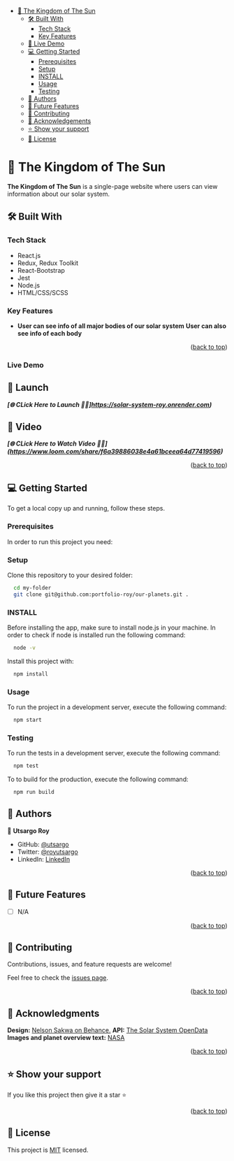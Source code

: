 <!-- TABLE OF CONTENTS -->

<a name="readme-top"></a>

- [📖 The Kingdom of The Sun ](#-Capstone-)
  - [🛠 Built With ](#-built-with-)
    - [Tech Stack ](#tech-stack-)
    - [Key Features ](#key-features-)
  - [🚀 Live Demo ](#-live-demo-)
  - [💻 Getting Started ](#-getting-started-)
    - [Prerequisites](#prerequisites)
    - [Setup](#setup)
    - [INSTALL](#install)
    - [Usage](#usage)
    - [Testing](#testing)
  - [👥 Authors ](#-authors-)
  - [🔭 Future Features ](#-future-features-)
  - [🤝 Contributing ](#-contributing-)
  - [🙏 Acknowledgements](#acknowledgements)
  - [⭐️ Show your support ](#️-show-your-support-)
  - [📝 License ](#-license-)

<!-- PROJECT DESCRIPTION -->

# 📖 The Kingdom of The Sun <a name="about-project"></a>

**The Kingdom of The Sun** is a single-page website where users can view information about our solar system.

## 🛠 Built With <a name="built-with"></a>

### Tech Stack <a name="tech-stack"></a>

- React.js
- Redux, Redux Toolkit
- React-Bootstrap
- Jest
- Node.js
- HTML/CSS/SCSS

<!-- Features -->

### Key Features <a name="key-features"></a>

- **User can see info of all major bodies of our solar system**
  **User can also see info of each body**

<p align="right">(<a href="#readme-top">back to top</a>)</p>

<!-- LIVE DEMO -->

### Live Demo <a name="-live-demo-"></a>

## 🛫 Launch

**_[🌐 CLick Here to Launch 🧑‍✈️]https://solar-system-roy.onrender.com)_**

## 🛫 Video

**_[🌐 CLick Here to Watch Video 🧑‍✈️] (https://www.loom.com/share/f6a39886038e4a61bceea64d77419596)_**

<p align="right">(<a href="#readme-top">back to top</a>)</p>

<!-- GETTING STARTED -->

## 💻 Getting Started <a name="getting-started"></a>

To get a local copy up and running, follow these steps.

### Prerequisites

In order to run this project you need:

### Setup

Clone this repository to your desired folder:

```sh
  cd my-folder
  git clone git@github.com:portfolio-roy/our-planets.git .
```

### INSTALL

Before installing the app, make sure to install node.js in your machine. In order to check if node is installed run the following command:

```sh
  node -v
```

Install this project with:

```sh
  npm install
```

### Usage

To run the project in a development server, execute the following command:

```sh
  npm start
```

### Testing

To run the tests in a development server, execute the following command:

```sh
  npm test
```

To to build for the production, execute the following command:

```sh
  npm run build
```

<!-- AUTHORS -->

## 👥 Authors <a name="authors"></a>

👤 **Utsargo Roy**

- GitHub: [@utsargo](https://github.com/utsargo)
- Twitter: [@royutsargo](https://twitter.com/royutsargo)
- LinkedIn: [LinkedIn](https://www.linkedin.com/in/utsargo-roy/)

<p align="right">(<a href="#readme-top">back to top</a>)</p>

<!-- FUTURE FEATURES -->

## 🔭 Future Features <a name="future-features"></a>

- [ ] N/A

<p align="right">(<a href="#readme-top">back to top</a>)</p>

<!-- CONTRIBUTING -->

## 🤝 Contributing <a name="contributing"></a>

Contributions, issues, and feature requests are welcome!

Feel free to check the [issues page](../../issues/).

<p align="right">(<a href="#readme-top">back to top</a>)</p>

<!-- ACKNOWLEDGEMENTS -->

## 🙏 Acknowledgments <a name="acknowledgements"></a>

**Design:** [ Nelson Sakwa on Behance.](https://www.behance.net/sakwadesignstudio)
**API:** [The Solar System OpenData](https://api.le-systeme-solaire.net/)
**Images and planet overview text:** [NASA](https://solarsystem.nasa.gov/planets/overview/)

<p align="right">(<a href="#readme-top">back to top</a>)</p>

<!-- SUPPORT -->

## ⭐️ Show your support <a name="support"></a>

If you like this project then give it a star ⭐️

<p align="right">(<a href="#readme-top">back to top</a>)</p>

<!-- LICENSE -->

## 📝 License <a name="license"></a>

This project is [MIT](./LICENSE) licensed.
